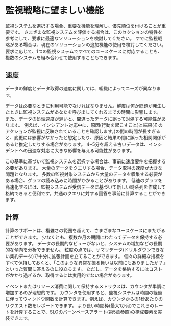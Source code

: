 # 監視戦略に望ましい機能

監視システムを選択する場合、重要な機能を理解し、優先順位を付けることが重要です。
さまざまな監視システムを評価する場合は、このセクションの特性を参考にして、要求に最適なソリューションを検討してください。
すでに監視戦略がある場合は、現在のソリューションの追加機能の使用を検討してください。
要求に応じて、1つの監視システムですべてのユースケースに対応することも、複数のシステムを組み合わせて使用することもできます。

## 速度

データの鮮度とデータ取得の速度に関しては、組織によってニーズが異なります。

データは必要なときに利用可能でなければなりません。鮮度は何か問題が発生したときに監視システムがあなたを呼び出してくれるまでの時間に影響します。
また、データの処理速度が遅いと、間違ったデータに誤って対処する可能性があります。
例えば、インシデント対応中に、原因(行動を起こすこと)と結果(そのアクションが監視に反映されていることを確認します。)の間の時間が長すぎると、変更には影響がなかったと想定したり、原因と結果の間に誤った相関関係があると推定したりする場合があります。
4~5分を超える古いデータは、インシデントへの迅速な対応に大きな影響を与える可能性があります。

この基準に基づいて監視システムを選択する場合は、事前に速度要件を把握する必要があります。
大量のデータをクエリする場合、データ取得の速度が大きな問題となります。
多数の監視対象システムから大量のデータを収集する必要がある場合、グラフの読み込みに時間がかかることがあります。
低速のグラフを高速化するには、監視システムが受信データに基づいて新しい時系列を作成して格納できると便利です。共通のクエリに対する回答を事前に計算することができます。

## 計算

計算のサポートは、複雑さの範囲を超えて、さまざまなユースケースにまたがることができます。
少なくとも、複数か月の期間にわたってデータを保持する必要があります。
データの長期的なビューがないと、システムの増加などの長期的な傾向を分析できません。
粒度の点では、サマリデータ(ドリルダウンできない集約データ)で十分に拡張計画を立てることができます。
個々の詳細な指標をすべて保持しておくと、「このような異常な振る舞いは以前にもありましたか？」といった質問に答えるのに役立ちます。
ただし、データを格納するにはコストがかかり過ぎるか、取得するには実用的でない場合があります。

イベントまたはリソース消費に関して保持するメトリクスは、カウンタが単調に増加するのが理想的です。
カウンタを使用すると、監視システムは時間の経過に伴ってウィンドウ関数を計算できます。例えば、カウンタからの1秒あたりのリクエスト数をレポートできます。
より長い時間枠(最大1か月)でこれらのレートを計算することで、SLOのバーンベースアラート([第5章](../../05_alerting-on-slos/README.md)参照)の構成要素を実装できます。
